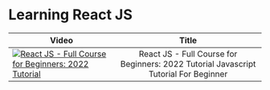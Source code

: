 # Learning React JS


|Video| Title|
|---|:-:|
| [![React JS - Full Course for Beginners: 2022 Tutorial](https://img.youtube.com/vi/kn43PR0PWew/default.jpg)](https://www.youtube.com/watch?v=kn43PR0PWew)| React JS - Full Course for Beginners: 2022 Tutorial Javascript Tutorial For Beginner|